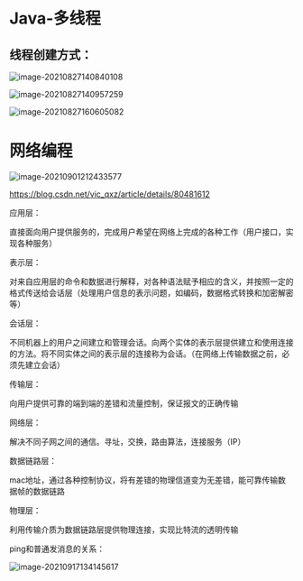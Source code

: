 # Java-多线程

## 线程创建方式：

![image-20210827140840108](C:\Users\91539\AppData\Roaming\Typora\typora-user-images\image-20210827140840108.png)

![image-20210827140957259](C:\Users\91539\AppData\Roaming\Typora\typora-user-images\image-20210827140957259.png)

![image-20210827160605082](C:\Users\91539\AppData\Roaming\Typora\typora-user-images\image-20210827160605082.png)

# 网络编程

![image-20210901212433577](C:\Users\91539\AppData\Roaming\Typora\typora-user-images\image-20210901212433577.png)

https://blog.csdn.net/vic_qxz/article/details/80481612

应用层：

直接面向用户提供服务的，完成用户希望在网络上完成的各种工作（用户接口，实现各种服务）

表示层：

对来自应用层的命令和数据进行解释，对各种语法赋予相应的含义，并按照一定的格式传送给会话层（处理用户信息的表示问题，如编码，数据格式转换和加密解密等）

会话层：

不同机器上的用户之间建立和管理会话。向两个实体的表示层提供建立和使用连接的方法。将不同实体之间的表示层的连接称为会话。（在网络上传输数据之前，必须先建立会话）

传输层：

向用户提供可靠的端到端的差错和流量控制，保证报文的正确传输

网络层：

解决不同子网之间的通信。寻址，交换，路由算法，连接服务（IP）

数据链路层：

mac地址，通过各种控制协议，将有差错的物理信道变为无差错，能可靠传输数据帧的数据链路

物理层：

利用传输介质为数据链路层提供物理连接，实现比特流的透明传输



ping和普通发消息的关系：

![image-20210917134145617](C:\Users\91539\AppData\Roaming\Typora\typora-user-images\image-20210917134145617.png)



